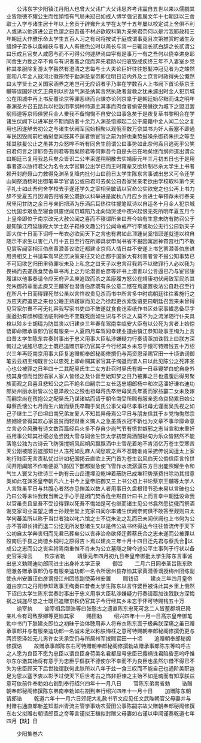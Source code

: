<!-- { "loadSidebar": true } -->
　　公讳东字少阳镇江丹阳人也曾大父讳广大父讳思齐考讳震自五世以来以儒嗣其业皆隠徳不耀公生而性頴悟有气局未冠已如成人博学强记善属文年十七朝廷以三舍取士入学与诸生居十年以上舍贡于辟雍升太学在太学十五年屡以校定试上舍俱不利人或诱以他道进公正色谓之曰吾虽不材必欲取科第为亲荣君奈何以是污我耶政和三年朝廷大作雅乐命太学生五百人习之有司将按试于庭或谓事竟且次第推赏时诸生及缙绅子弟多以夤縁获与者人人有徳色公时以斋长与焉一日辄诣长贰白辞之长贰谓公曰乐成且官矣人咸愿与而不可得公何遽辞焉曰寜有是事万一有之吾何以侥幸进身耶同舍生力挽之卒不肯与有识者髙之俄而奔先君防以归哀毁成疾终三年不入妻室乡党称其孝服除复游太学毅然有澄清之志每与士大夫论巨奸往往怒髪冲冠见者为之竦然宣和八年金人冦河北徽宗倦于勤渊圣皇帝即位明日诏内外及士庶言时政得失公慨然曰太学贤士之关国家涵养之地岂可无应诏者乎乃率在学数百人上书阙下首论蔡京王黼等误国奸状乞正典刑以折敌气渊圣纳其言然执政者营救之犹未遽出时金人犯京城公在围城中再上书反覆论京等罪恶继而台諌亦论列京辠于是朝廷始尽黜而诛之明年春渊圣方召五路兵以拒敌用李纲种师道主其事而肉食者偷安畏慑欲为城下之盟沮罢纲师道等京师俱罢兵金人乗我不备恟恟不自安公曰事急矣于是夜复草书黎明合在学诸生伏阙下以进军民不期而防者十余万人渊圣悟即起二公于废籍中金人闻二公之复用也因遂觧去初公之与诸生伏阙军民始相聚以观俄至数万奈其书为奸人蔽塞不即通军民因毁阙前栏楯挝登闻鼓其不逞者愤宦官之前为奸也乗势鼔噪杀御药朱拱之等至揉其肤髪公止之虽甚力众怒哗不听有同舍生前谓公曰事势如此奈何盍且逃死乎公笑曰君何言之谬耶吾去则君等戮矣顾君等何罪吾今自是头已在地矣继而纲师道出谓众曰朝廷已复用我总兵矣众皆识二公丰采遂稍稍散去实靖康元年三月初五日也于是用事者遂以胁持君父为名令太学官屏公出学已而王时雍辈又欲矫制尽杀太学生上书者赖开封府聂山力救得免渊圣复降内批付山曰前日太学生陈东言事诚出忠义可令还学山同祭酒杨时出御笔率学官请公或曰君可去矣公曰吾家贫亲老欲由学校取科第今天子礼士如此吾何舍学校去乎遂还学久之宰相吴敏请以官命公实欲宠之也公再上书力辞不受夏五月因谒告归省亲公既欲以科举进是嵗秋八月应乡贡进士举预荐未行奉亲居里闬甘防之余日与亲旧把酒为乐酒后耳热往往援笔赋诗以自适冬十月金人犯京城公忧国歩艰危至寝食俱废继闻京城陷乃北向恸哭或中夜兴起恨无死所明年夏五月今上皇帝即位于南京改元大赦公闻之喜而不寝谓所亲曰吾今始有生意未防有防召公于是知镇江府延康殿大学士赵子崧移文趣公行公闻命戒严行李或劝公无行公曰新天子即大位十日而下诏呼一布衣必欲闻天下之言也有君如此顶踵尚奚惜耶遂就道以棺自随示不求生以害仁八月十五日至行在所即具状申尚书省不报因寓居神霄宫杜门不敢见賔客闻宰相汪伯彦黄潜善议欲迁都建业京师人情日益不安遂上书乞罢潜善伯彦进用贤相又上书请车驾早还京决策亲征又论迁都于国家大有利害者皆不报公知事势已不可囘欲乞归田里待罪状未及上私念之曰天子以忠言召我若不以微罪行人必以我为畏祸而去遂蔬食焚香草书再上之力论潜善伯彦等奸书上潜善以公言逼已乃与宦官康履谋以他事奏请令应天府尹孟庾追取而杀之盖康履方怒公在靖康初伏阙致军民杀其党朱御药辈而孟庾又王黼客也潜善伯彦既有杀公意二憾在焉遂置极法公自赴召至行在所凡十日而得罪死然公虽以言忤权贵见杀而书中所言多中时病朝廷往往畧施行之方应天府追吏之来也公睡正熟寤寐而见之乃徐起更衣索饭语吏曰朝廷召我来未曾得见官家尔曺不可无礼容我写家书吏曰不敢遂就食食讫索纸作书区处家事纎悉备尽字画遒劲有顔栁遗法临刑神色不变既死面如生识与不识之人莫不为之流涕随行仆夫具棺以殓乡士胡璹为防其丧以归建炎三年春车驾南幸临安大臣有以公死为言者上始惊悟即命赠承事郎仍官有服亲一人夏四月车驾囘幸建业道由镇江叅知政事王绹为上言曰昔太学生陈东尝奏封事出于忠义用事大臣私渉嫌疑力行奏请亟加诛戮上曰朕方深悔过之诚旌尽忠之士既已追赠京职仍官其子今行经其乡未忘于懐可特赠钱五十万绍兴三年再贬南京用事大臣复追赠朝奉郎秘阁修撰仍与两资恩泽赐官田一十顷诰词御笔云云初王绹既言公以忠死上即命赒其家官其子绹退而谓人曰以此见陈公之死非圣心也公被罪之日年四十二其配吴氏生二女方赴召时吴氏有娠一日昼寝梦白蛇自身外绕其身惊而觉因语家人家人皆怪之及讣音至始知梦之日乃被罪之日也遗腹后得男聚族而观之且喜且悲知公之后不絶名曰嗣宗二女长适忠翊郎杨中和次适潘好谦右迪功郎处州丽水尉皆以公恩泽故公之殁也祖母蒋氏卒继母吴氏年髙而家益窭二女未及嫁而嗣宗尚在孩抱公之配吴氏乃谋诸姑而请于朝令南受所赐有服亲恩命哀恸累日始公母蔡氏懐公七月而生六嵗而蔡氏卒鞠于吴氏公事父母尽孝事祖母尤谨而吴氏视之如己子继生二子曰坦曰南兄弟友爱人不知其异母焉公平日与朋友信其于乡党恂恂然宗族姻娅皆得其欢心家虽贫而轻财重义赒人之急虽质衣冠不靳也为文章不事华靡命意立言必合风雅有诗文数百篇经兵火多不存自少尚气节有愤世嫉邪之志当宣和末羣奸益用事公知其社稷必危尝因大雪与同舍生饮太学初筮斋酒酣聮句为乐众皆黙然不能落笔公独为古诗云飞防强搅朔风起朔风飘飘洒中土雪花着地不肯消亿万苍生受寒苦天公刚被隂云遮那知世人冻死如乱麻人间愁叹之声不忍聴谁肯采摭传说闻逹太上家地行贱臣无言责私忧过计如杞国掲云直欲上天门首为苍生讼风伯天公倘信臣言怜世间开阳阖隂不作难便驱飞防囚下酆都狱急使飞雪作水流潺潺东方日出能照耀坐令和气生人寰又为律诗三十韵有云山岳遭埋没乾坤着蔽防已成堆积势渐费扫除功其措意类如此在渊圣皇帝朝凡六上书今上皇帝临御又三上书公初上书论蔡京王黼等太学人人言殊虽平日与共腹心者然亦忌惮盖以数人者用事日久盘根错节恐未易以言破也公乃曰公等未许我我当断之于心于是闭门焚香危坐黙自计曰书上而言幸中朝廷设命我以官虽贵且显吾不受设得罪以死吾不悔如是可也继而诸生见公书翕然愿従俄而祭酒谢克家司业盖望之博士孙觌坐堂上克家曰闻尔率诸生伏阙奈何俱不敢答至觌则曰太学何蕃盖所以称于当世者独以叱六馆之士不従朱泚之乱而已未闻伏阙也上书何为公亦不答即长揖而退二公讫无所发怒诸生又以是伟公故书终得达今往往皆流传于天下公初自太学奔丧归而先君已葬矣公以丧非治命欲择迁葬蔡氏合之志未遂而公被罪以殁南后于县之尚徳乡桐村之原得吉卜焉以建炎三年十月十四日迁先君与蔡氏合以成公之志而公之丧实祔焉南重惟不肖未为公立墓隧之碑今述公平生事列于行状以备史官采择云
　　钦宗省勅
　　靖康元年四月初九日奉皇帝御批太学生陈东言事诚出忠义勅赐迪功郎同进士出身补太学正录
　　御旨
　　二月六日同奉圣旨陈东欧阳澈各赠承事郎仍与有服亲迪功郎一名令所居州县存恤其家黄潜善谪授梅州团练副使永州安置汪伯彦谪授江州团练副使英州安置
　　赐钱诏
　　建炎三年四月皇帝道由京口之丹阳叅知政事王绹奏曰昔者太学生陈东以言忤嬖臣被诛此其乡里上恻然下诏曰太学生陈东尝奏封事出于忠义用亊大臣私涉嫌疑力行奏请亟加诛戮朕方深悔祸之诚旌尽忠之士既已追赠京秩仍官其子今行经其乡未忘于怀可特赐钱五十万
　　谕宰执
　　谕宰相吕颐浩等曰张慤古之遗直陈东忠死可念二人皆塟郡境已降亲札令有司致祭卿等更恤其家
　　赐田勅
　　绍兴四年十一月一日髙宗皇帝御笔勅中书门下朕建炎即位之初昧于治体聴用非人将布衣陈东寘于极典朕深痛之虽已赠承事郎并与有服亲迪功郎一名诚未足以称朕悔枉之意可特赐朝奉郎秘阁修撰仍更与两资恩泽如无儿男许女夫承受仍与所居州军拨赐官田一十顷
　　追赠朝奉郎秘阁修撰诰
　　故赠承事郎陈东右可特赠朝奉郎秘阁修撰勅故赠承事郎陈东等呜呼古之人愿为良臣不愿为忠臣以谓良臣身荷美名君都显号忠臣已撄祸诛君陷昏恶呜呼惟尔东尔澈其始将有意于为忠臣乎繇朕不德使尔不幸而不为良臣也虽然尔借不得已不失为忠臣顾天下后世独谓朕何此朕所以八年于兹一食三叹而不能自己也通阶美职岂足为恩以塞予衷以彰予过使天下后世考古之饰非拒谏之主殆不如是魂而有知享朕兹意可依前件奉勅如右劄到奉行绍兴四年十一月八日
　　官陈东弟南省勅
　　诰赠朝奉郎秘阁修撰陈东弟南奉勅如右劄到奉行绍兴四年十一月十日
　　加赠陈东朝请郎诰
　　乾道六年十一月六日郊祀大礼赦书节文应见任文武陛朝官父母妻并与封赠右通直郎新差知滁州青流主管学事劝农营田公事陈嗣宗故父赠朝奉郎秘阁修撰东右父拟赠右朝请郎臣之竒等言谨拟王稙拟封赠父母妻如右谨以申闻谨奏乾道七年四月【缺】日





　　少阳集巻六
